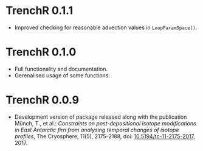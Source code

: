 # TrenchR 0.1.1

* Improved checking for reasonable advection values in `LoopParamSpace()`.

# TrenchR 0.1.0

* Full functionality and documentation.
* Gerenalised usage of some functions.

# TrenchR 0.0.9

* Development version of package released along with the publication Münch, T.,
et al.: _Constraints on post-depositional isotope modifications in East
Antarctic firn from analysing temporal changes of isotope profiles_, The
Cryosphere, 11(5), 2175-2188, doi:
[10.5194/tc-11-2175-2017](https://doi.org/10.5194/tc-11-2175-2017), 2017.

